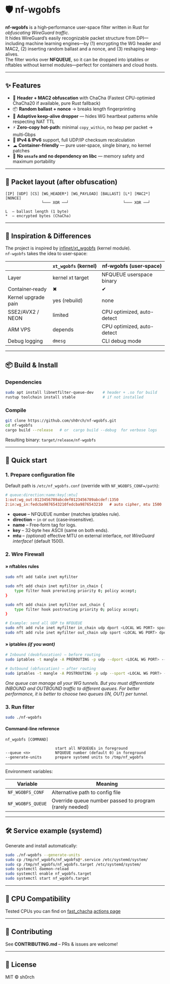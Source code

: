 
# 🛡️ nf-wgobfs

**nf‑wgobfs** is a high‑performance user‑space filter written in Rust for *obfuscating WireGuard traffic*.  
It hides WireGuard’s easily recognizable packet structure from DPI—including machine learning engines—by (1) encrypting the WG header and MAC2, (2) inserting random ballast and a nonce, and (3) reshaping keep-alives.  
The filter works over **NFQUEUE**, so it can be dropped into iptables or nftables without kernel modules—perfect for containers and cloud hosts.

---

## ✨ Features

* 🔐 **Header + MAC2 obfuscation** with ChaCha (Fastest CPU-optimied ChaCha20 if available, pure Rust fallback)  
* 📦 **Random ballast + nonce** → breaks length fingerprinting  
* 🔄 **Adaptive keep‑alive dropper** — hides WG heartbeat patterns while respecting NAT TTL  
* ⚡ **Zero‑copy hot‑path**: minimal `copy_within`, no heap per packet → multi‑Gbps  
* 🧠 **IPv4 & IPv6** support, full UDP/IP checksum recalculation  
* ☁ **Container‑friendly** — pure user‑space, single binary, no kernel patches
* 🦀 **No `unsafe` and no dependency on libc** — memory safety and maximum portability

---

## 🔬 Packet layout (after obfuscation)

```
[IP] [UDP] [CS] [WG_HEADER*] [WG_PAYLOAD] [BALLAST] [L*] [MAC2*] [NONCE]
                └─── XOR ──┘                        └─── XOR ──┘
                
L  – ballast length (1 byte)  
*  – encrypted bytes (ChaCha)
```

---

## 🔗 Inspiration & Differences

The project is inspired by [infinet/xt_wgobfs](https://github.com/infinet/xt_wgobfs) (kernel module).  
`nf-wgobfs` takes the idea to user‑space:

|                     | `xt_wgobfs` (kernel) | **nf‑wgobfs** (user‑space) |
|---------------------|----------------------|----------------------------|
| Layer               | kernel xt target     | NFQUEUE userspace binary   |
| Container‑ready     | ✖                    | ✔                         |
| Kernel upgrade pain | yes (rebuild)        | none                       |
| SSE2/AVX2 / NEON    | limited              | CPU optimized, auto-detect |
| ARM VPS             | depends              | CPU optimized, auto-detect |
| Debug logging       | `dmesg`              | CLI debug mode             |

---

## 📦 Build & Install

### Dependencies
```bash
sudo apt install libnetfilter-queue-dev    # header + .so for build
rustup toolchain install stable            # if not installed
```

### Compile
```bash
git clone https://github.com/sh0rch/nf-wgobfs.git
cd nf-wgobfs
cargo build --release   # or  cargo build --debug  for verbose logs
```

Resulting binary: `target/release/nf-wgobfs`

---

## 🔧 Quick start

### 1. Prepare configuration file

Default path is `/etc/nf_wgobfs.conf` (override with `NF_WGOBFS_CONF=/path`):

```ini
# queue:direction:name:key[:mtu]
1:out:wg_out:0123456789abcdef0123456789abcdef:1350
2:in:wg_in:fedcba9876543210fedcba9876543210   # auto cipher, mtu 1500
```

* **queue** – NFQUEUE number (matches iptables rule).
* **direction** – `in` or `out` (case‑insensitive).
* **name** – Free‑form tag for logs.
* **key** – 32‑byte hex ASCII (same on both ends).
* **mtu** – *(optional)* effective MTU on external interface, *not WireGuard interface!* (default 1500).

### 2. Wire Firewall
#### » nftables rules

```bash
sudo nft add table inet myfilter

sudo nft add chain inet myfilter in_chain {
    type filter hook prerouting priority 0; policy accept;
}

sudo nft add chain inet myfilter out_chain {
    type filter hook postrouting priority 0; policy accept;
}

# Example: send all UDP to NFQUEUE
sudo nft add rule inet myfilter in_chain udp dport <LOCAL WG PORT> sport <REMOTE WG PORT> queue num 0
sudo nft add rule inet myfilter out_chain udp sport <LOCAL WG PORT> dport <REMOTE WG PORT>  queue num 1
```

#### » iptables *(if you want)*

```bash
# Inbound (deobfuscation) — before routing
sudo iptables -t mangle -A PREROUTING -p udp --dport <LOCAL WG PORT> --sport <REMOTE WG PORT>  -j NFQUEUE --queue-num 0

# Outbound (obfuscation) — after routing
sudo iptables -t mangle -A POSTROUTING -p udp --sport <LOCAL WG PORT> --dport <REMOTE WG PORT> -j NFQUEUE --queue-num 1
```

*One queue can manage all your WG tunnels. But you must differentiate INBOUND and OUTBOUND traffic to different queues. For better performance, it is better to choose two queues (IN, OUT) per tunnel.*

### 3. Run filter

```bash
sudo ./nf-wgobfs
```

#### Command‑line reference

```text
nf_wgobfs [COMMAND]

                      start all NFQUEUEs in foreground
--queue <n>           NFQUEUE number (default 0) in foreground
--generate-units      prepare systemd units to /tmp/nf_wgobfs
```

---

Environment variables:

| Variable          | Meaning                                                 |
| ----------------- | ------------------------------------------------------ |
| `NF_WGOBFS_CONF`  | Alternative path to config file                        |
| `NF_WGOBFS_QUEUE` | Override queue number passed to program (rarely needed)|

---

## 🛠️ Service example (systemd)

Generate and install automatically:
```bash
sudo ./nf-wgobfs --generate-units
sudo cp /tmp/nf_wgobfs/nf_wgobfs@*.service /etc/systemd/system/
sudo cp /tmp/nf_wgobfs/nf_wgobfs.target /etc/systemd/system/
sudo systemctl daemon-reload
sudo systemctl enable nf_wgobfs.target
sudo systemctl start nf_wgobfs.target
```

---

## 🚦 CPU Compatibility

Tested CPUs you can find on [fast_chacha](https://github.com/sh0rch/fast_chacha) [actions page](https://github.com/sh0rch/fast_chacha/actions/runs/15289911899)

---

## 🍰 Contributing

See **CONTRIBUTING.md** – PRs & issues are welcome!

---

## 📄 License

MIT © sh0rch

